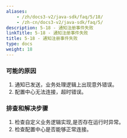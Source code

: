 ```yaml
---
aliases:
    - /zh/docs3-v2/java-sdk/faq/5/18/
    - /zh-cn/docs3-v2/java-sdk/faq/5/
description: 5-18 - 通知注册事件失败
linkTitle: 5-18 - 通知注册事件失败
title: 5-18 - 通知注册事件失败
type: docs
weight: 18
---
```






### 可能的原因

1. 通知已发送，业务处理逻辑上出现意外错误。
2. 配置中心无法连接，超时错误。

### 排查和解决步骤

1. 检查自定义业务逻辑实现,是否存在运行时异常。
2. 检查配置中心是否能够正常连接。